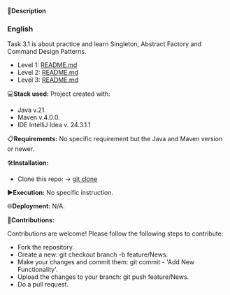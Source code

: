 📄**Description**

### English
Task 3.1 is about practice and learn Singleton, Abstract Factory and Command Design Patterns.

- Level 1: [README.md](https://github.com/isaac-diez/3.01-Patterns/tree/master/src/main/java/org/Level1)
- Level 2: [README.md](https://github.com/isaac-diez/3.01-Patterns/tree/master/src/main/java/org/Level2)
- Level 3: [README.md](https://github.com/isaac-diez/3.01-Patterns/tree/master/src/main/java/org/Level3)

💻**Stack used:**
Project created with:
- Java v.21.
- Maven v.4.0.0.
- IDE IntelliJ Idea v. 24.3.1.1

📋**Requirements:**
No specific requirement but the Java and Maven version or newer.

🛠️**Installation:**
- Clone this repo: -> [git clone](https://github.com/isaac-diez/1.8-Lambdas.git)

▶️**Execution:** No specific instruction.

🌐**Deployment:** N/A.

🤝**Contributions:**

Contributions are welcome! Please follow the following steps to contribute:

- Fork the repository.
- Create a new: git checkout branch -b feature/News.
- Make your changes and commit them: git commit - 'Add New Functionality'.
- Upload the changes to your branch: git push feature/News.
- Do a pull request.